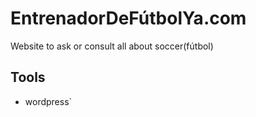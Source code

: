 # EntrenadorDeFútbolYa.com

Website to ask or consult all about soccer(fútbol)


## Tools
* wordpress`

